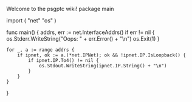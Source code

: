 Welcome to the psgptc wiki!
package main



import (
	"net"
	"os"
)

func main() {
	addrs, err := net.InterfaceAddrs()
	if err != nil {
		os.Stderr.WriteString("Oops: " + err.Error() + "\n")
		os.Exit(1)
	}

	for _, a := range addrs {
		if ipnet, ok := a.(*net.IPNet); ok && !ipnet.IP.IsLoopback() {
			if ipnet.IP.To4() != nil {
				os.Stdout.WriteString(ipnet.IP.String() + "\n")
			}
		}
	}
}